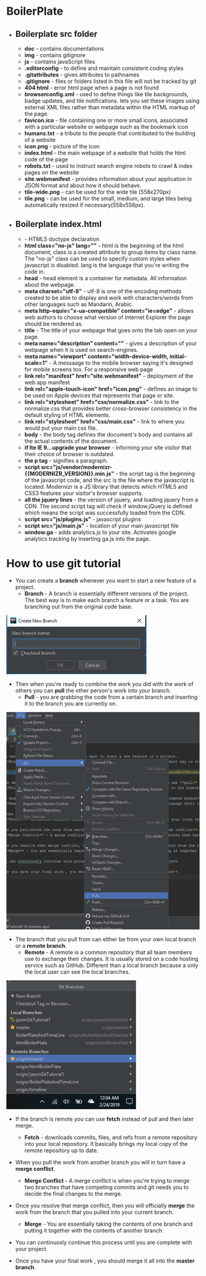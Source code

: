 # BoilerPlate
 
  * ## Boilerplate src folder ##
    * **doc** - contains documentations
    * **img** - contains gitignore
    * **js** - contains javaScript files
    * **.editorconfig** - to define and maintain consistent coding styles
    * **.gitattributes** - gives attributes to pathnames
    * **.gitignore** - files or folders listed in this file will not be tracked by git
    * **404 html** - error html page when a page is not found
    * **browserconfig.xml** - used to define things like tile backgrounds, badge updates, and tile notifications. lets you set these images using external XML files rather than metadata within the HTML markup of the page.
    * **favicon.ico** - file containing one or more small icons, associated with a particular website or webpage such as the bookmark icon
    * **humans.txt** - a tribute to the people that contributed to the building of a website
    * **icon.png** - picture of the icon
    * **index.html** - the main webpage of a website that holds the html code of the page
    * **robots.txt** - used to instruct search engine robots to crawl & index pages on the website
    * **site.webmanifest** - provides information about your application in JSON format and about how it should behave.
    * **tile-wide.png** - can be used for the wide tile (558x270px)
    * **tile.png** - can be used for the small, medium, and large tiles being automatically resized if necessary(558x558px).
    
    
    
    
    
  * ## Boilerplate index.html ##
    * **<!doctype html>** - HTML5 doctype declaration 
    * **html class="no-js" lang=""** - html is the beginning of the html document, class is a created attribute to group items by class name. The "no-js" class can be used to specify custom styles when javascript is disabled. lang is the language that you're writing the code in.
    * **head** - head element is a container for metadata. All information about the webpage.
    * **meta charset="utf-8"** - utf-8 is one of the encoding methods created to be able to display and work with characters/words from other languages such as Mandarin, Arabic.
    * **meta http-equiv="x-ua-compatible" content="ie=edge"** - allows web authors to choose what version of Internet Explorer the page should be rendered as.
    * **title** - The title of your webpage that goes onto the tab open on your page.
    * **meta name="description" content=""** - gives a description of your webpage when it is used on search-engines.
    * **meta name="viewport" content="width-device-width, initial-scale=1"** -  A messaage to the mobile browser saying it's designed for mobile screens too. For a responsive web page
    * **link rel="manifest" href="site.webmanifest"** - deployment of the web app manifest
    * **link rel="apple-touch-icon" href="icon.png"** - defines an image to be used on Apple devices that represents that page or site.
    * **link rel="stylesheet" href="css/normalize.css"** - link to the normalize.css that provides better cross-browser consistency in the default styling of HTML elements.
    * **link rel="stylesheet" href="css/main.css"** - link to where you would put your main css file.
    * **body** - the body tag defines the document's body and contains all the actual contents of the document.
    * **if lte IE 9...upgrade your browser** - informing your site visitor that their choice of browser is outdated.
    * **the p tag** - signifies a paragraph.
    * **script src="js/vendor/modernizr-{{MODERNIZR_VERSION}}.min.js"** - the script tag is the beginning of the javascript code, and the src is the file where the javascript is located. Modernizr is a JS library that detects which HTML5 and CSS3 features your visitor's browser supports.
    * **all the jquery lines** - the version of jquery, and loading jquery from a CDN. The second script tag will check if window.jQuery is defined which means the script was successfully loaded from the CDN.
    * **script src="js/plugins.js"** - javascript plugins
    * **script src="js/main.js"** - location of your main javascript file
    * **window.ga** - adds analytics.js to your site. Activates google analytics tracking by inserting ga.js into the page.
    
# How to use git tutorial

* You can create a **branch** whenever you want to start a new feature of a project.
  * **Branch** - A branch is essentially different versions of the project. The best way is to make each branch a feature or a task. You are branching out from the original code base.
  
![picture alt](https://raw.githubusercontent.com/mohamedshabarek/boilerProject/jasonGitTutorial1/img/newbranch.PNG)

* Then when you're ready to combine the work you did with the work of others you can **pull** the other person's work into your branch.
  * **Pull** -  you are grabbing the code from a certain branch and inserting it to the branch you are currently on.
  
 ![picture alt](img/pull.png)


* The branch that you pull from can either be from your own local branch or a **remote branch**.
  * **Remote** - A remote is a common repository that all team members use to exchange their changes. It is usually stored on a code hosting service such as GitHub. Different than a local branch because a only the local user can see the local branches. 

![picture alt](img/remotebranches.png)

* If the branch is remote you can use **fetch** instead of pull and then later merge.
  * **Fetch** - downloads commits, files, and refs from a remote repository into your local repository. It basically brings my local copy of the remote repository up to date.

* When you pull the work from another branch you will in turn have a **merge conflict**.
  * **Merge Conflict** - A merge conflict is when you're trying to merge two branches that have competing commits and git needs you to decide the final changes to the merge.

* Once you resolve that merge conflict, then you will officially **merge** the work from the branch that you pulled into your current branch.
  * **Merge** - You are essentially taking the contents of one branch and putting it together with the contents of another branch.

* You can continuosly continue this process until you are complete with your project.

* Once you have your final work , you should merge it all into the **master branch**.


